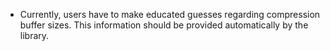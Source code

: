 
- Currently, users have to make educated guesses regarding compression buffer sizes. This information should be provided automatically by the library.
